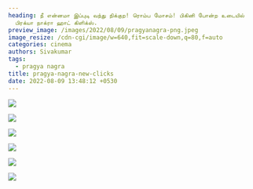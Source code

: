 ```yaml
---
heading: நீ என்னமா இப்புடி வந்து நிக்குற! ரொம்ப மோசம்! பிகினி போன்ற உடையில்
  பிரக்யா நாக்ரா ஹாட் கிளிக்ஸ்.
preview_image: /images/2022/08/09/pragyanagra-png.jpeg
image_resize: /cdn-cgi/image/w=640,fit=scale-down,q=80,f=auto
categories: cinema
authors: Sivakumar
tags:
  - pragya nagra
title: pragya-nagra-new-clicks
date: 2022-08-09 13:48:12 +0530
---
```

![](/images/2022/08/09/pragyanagra44-png.jpeg)

![](/images/2022/08/09/pragyanagra88-png.jpeg)

![](/images/2022/08/09/pragyanagra66-png.jpeg)

![](/images/2022/08/09/pragyanagra4-png.jpeg)

![](/images/2022/08/09/pragyanagra2-png.jpeg)

![](/images/2022/08/09/pragyanagra-1--png.jpeg)